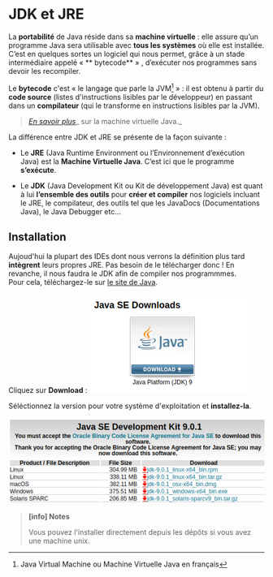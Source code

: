 # JDK et JRE

La **portabilité** de Java réside dans sa **machine virtuelle** : elle assure qu’un programme Java sera utilisable avec **tous les systèmes** où elle est installée. C’est en quelques sortes un logiciel qui nous permet, grâce à un stade intermédiaire appelé « ** bytecode** » , d’exécuter nos programmes sans devoir les recompiler.

Le **bytecode** c'est « le langage que parle la JVM[^1] » : il est obtenu à partir du **code source** \(listes d'instructions lisibles par le développeur\) en passant dans un **compilateur** \(qui le transforme en instructions lisibles par la JVM\).

> [_En savoir plus_](/jvm/jvm.md)_ sur la machine virtuelle Java._

La différence entre JDK et JRE se présente de la façon suivante :

* Le **JRE** \(Java Runtime Environment ou l’Environnement d’exécution Java\) est la **Machine Virtuelle Java**. C’est ici que le programme **s’exécute**.

* Le **JDK** \(Java Development Kit ou Kit de développement Java\) est quant à lui **l’ensemble des outils** pour **créer et compiler** nos logiciels incluant le JRE, le compilateur, des outils tel que les JavaDocs \(Documentations Java\), le Java Debugger etc…

## Installation

Aujoud'hui la plupart des IDEs dont nous verrons la définition plus tard **intègrent** leurs propres JRE. Pas besoin de le télécharger donc ! En revanche, il nous faudra le JDK afin de compiler nos programmmes.  
Pour cela, téléchargez-le sur [le site de Java](http://www.oracle.com/technetwork/java/javase/downloads/index.html).

Cliquez sur **Download** :
![](assets/jdk/download-1.png)  

Séléctionnez la version pour votre système d'exploitation et **installez-la**.

![](assets/jdk/download-2.png)

> **[info] Notes**
>
> Vous pouvez l'installer directement depuis les dépôts si vous avez une machine unix.

[^1]: Java Virtual Machine ou Machine Virtuelle Java en français
